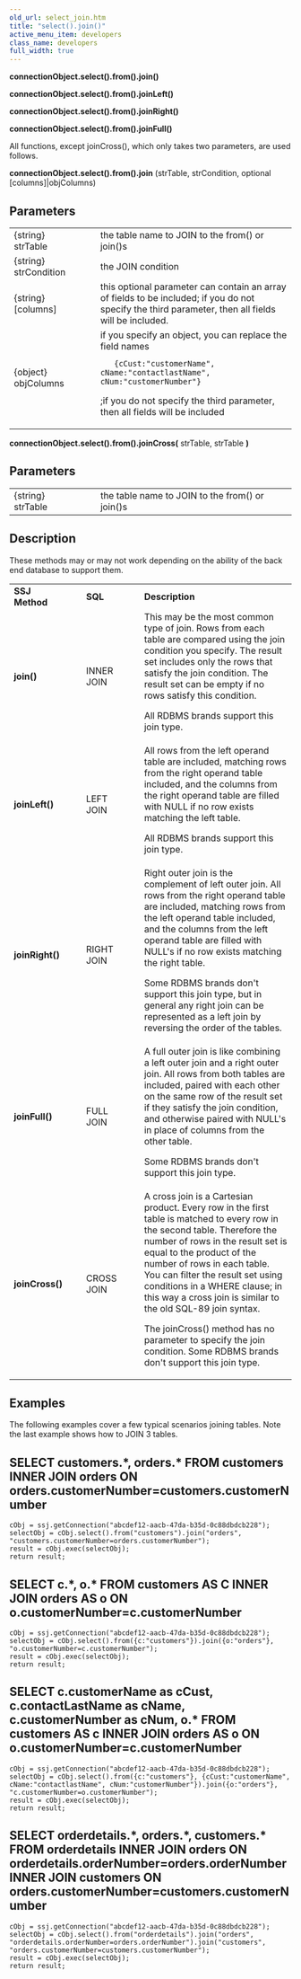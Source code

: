 ```yaml
---
old_url: select_join.htm
title: "select().join()"
active_menu_item: developers
class_name: developers
full_width: true
---
```



**connectionObject.select().from().join()**

**connectionObject.select().from().joinLeft()**

**connectionObject.select().from().joinRight()**

**connectionObject.select().from().joinFull()**

All functions, except joinCross(), which only takes two parameters, are used follows.

**connectionObject.select().from().join** (strTable, strCondition, optional [columns]|objColumns)

## Parameters

<table>
<tr>
<td width="181">
{string} strTable

</td>
<td width="18">
</td>
<td width="681">
the table name to JOIN to the from() or join()s

</td>
</tr>
<tr>
<td width="181">
{string} strCondition

</td>
<td width="18">
</td>
<td width="681">
the JOIN condition

</td>
</tr>
<tr>
<td width="181">
{string} [columns]

</td>
<td width="18">
</td>
<td width="681">
this optional parameter can contain an array of fields to be included; if you do not specify the third parameter, then all fields will be included.

</td>
</tr>
<tr>
<td width="181">
{object} objColumns

</td>
<td width="18">
</td>
<td width="681">
if you specify an object, you can replace the field names

       {cCust:"customerName", cName:"contactlastName", cNum:"customerNumber"}
      

;if you do not specify the third parameter, then all fields will be included

</td>
</tr>
</table>

**connectionObject.select().from().joinCross(** strTable, strTable **)**

## Parameters

<table>
<tr>
<td width="181">
{string} strTable

</td>
<td width="18">
</td>
<td width="681">
the table name to JOIN to the from() or join()s

</td>
</tr>
</table>

## Description

These methods may or may not work depending on the ability of the back end database to support them.

<table>
<tr>
<td width="119">
  <strong>SSJ Method</strong>

</td>
<td width="22">
</td>
<td width="117">
  <strong>SQL</strong>

</td>
<td width="27">
</td>
<td width="943">
  <strong>Description</strong>

</td>
</tr>
<tr>
<td width="119">
  <strong>join()</strong>

</td>
<td width="22">
</td>
<td width="117">
INNER JOIN

</td>
<td width="27">
</td>
<td width="943">
This may be the most common type of join. Rows from each table are compared using the join condition you specify. The result set includes only the rows that satisfy the join condition. The result set can be empty if no rows satisfy this condition.

All RDBMS brands support this join type.

</td>
</tr>
<tr>
<td width="119">
  <strong>joinLeft()</strong>

</td>
<td width="22">
</td>
<td width="117">
LEFT JOIN

</td>
<td width="27">
</td>
<td width="943">
All rows from the left operand table are included, matching rows from the right operand table included, and the columns from the right operand table are filled with NULL if no row exists matching the left table.

All RDBMS brands support this join type.

</td>
</tr>
<tr>
<td width="119">
  <strong>joinRight()</strong>

</td>
<td width="22">
</td>
<td width="117">
RIGHT JOIN

</td>
<td width="27">
</td>
<td width="943">
Right outer join is the complement of left outer join. All rows from the right operand table are included, matching rows from the left operand table included, and the columns from the left operand table are filled with NULL's if no row exists matching the right table.

Some RDBMS brands don't support this join type, but in general any right join can be represented as a left join by reversing the order of the tables.

</td>
</tr>
<tr>
<td width="119">
  <strong>joinFull()</strong>

</td>
<td width="22">
</td>
<td width="117">
FULL JOIN

</td>
<td width="27">
</td>
<td width="943">
A full outer join is like combining a left outer join and a right outer join. All rows from both tables are included, paired with each other on the same row of the result set if they satisfy the join condition, and otherwise paired with NULL's in place of columns from the other table.

Some RDBMS brands don't support this join type.

</td>
</tr>
<tr>
<td width="119">
  <strong>joinCross()</strong>

</td>
<td width="22">
</td>
<td width="117">
CROSS JOIN

</td>
<td width="27">
</td>
<td width="943">
A cross join is a Cartesian product. Every row in the first table is matched to every row in the second table. Therefore the number of rows in the result set is equal to the product of the number of rows in each table. You can filter the result set using conditions in a WHERE clause; in this way a cross join is similar to the old SQL-89 join syntax.

The joinCross() method has no parameter to specify the join condition. Some RDBMS brands don't support this join type.

</td>
</tr>
</table>

## Examples

The following examples cover a few typical scenarios joining tables. Note the last example shows how to JOIN 3 tables.

## SELECT customers.\*, orders.\* FROM customers INNER JOIN orders ON orders.customerNumber=customers.customerNumber

    cObj = ssj.getConnection("abcdef12-aacb-47da-b35d-0c88dbdcb228");
    selectObj = cObj.select().from("customers").join("orders", "customers.customerNumber=orders.customerNumber");    
    result = cObj.exec(selectObj);
    return result; 
     
## SELECT c.\*, o.\* FROM customers AS C INNER JOIN orders AS o ON o.customerNumber=c.customerNumber
     
    cObj = ssj.getConnection("abcdef12-aacb-47da-b35d-0c88dbdcb228");
    selectObj = cObj.select().from({c:"customers"}).join({o:"orders"}, "o.customerNumber=c.customerNumber");   
    result = cObj.exec(selectObj);
    return result; 
     
## SELECT c.customerName as cCust, c.contactLastName as cName, c.customerNumber as cNum, o.\* FROM customers AS c INNER JOIN orders AS o ON o.customerNumber=c.customerNumber    
     
    cObj = ssj.getConnection("abcdef12-aacb-47da-b35d-0c88dbdcb228");
    selectObj = cObj.select().from({c:"customers"}, {cCust:"customerName", cName:"contactlastName", cNum:"customerNumber"}).join({o:"orders"}, "c.customerNumber=o.customerNumber");   
    result = cObj.exec(selectObj);
    return result; 

## SELECT orderdetails.\*, orders.\*, customers.\* FROM orderdetails INNER JOIN orders ON orderdetails.orderNumber=orders.orderNumber INNER JOIN customers ON orders.customerNumber=customers.customerNumber

    cObj = ssj.getConnection("abcdef12-aacb-47da-b35d-0c88dbdcb228");
    selectObj = cObj.select().from("orderdetails").join("orders", "orderdetails.orderNumber=orders.orderNumber").join("customers", "orders.customerNumber=customers.customerNumber");
    result = cObj.exec(selectObj);
    return result; 
   






